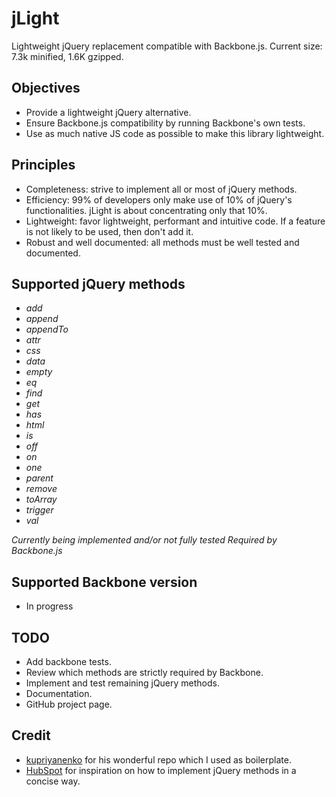 jLight
======

Lightweight jQuery replacement compatible with Backbone.js. Current size: 7.3k minified, 1.6K gzipped.

Objectives
----------

- Provide a lightweight jQuery alternative.
- Ensure Backbone.js compatibility by running Backbone's own tests.
- Use as much native JS code as possible to make this library lightweight.

Principles
----------

- Completeness: strive to implement all or most of jQuery methods.
- Efficiency: 99% of developers only make use of 10% of jQuery's functionalities. jLight is about concentrating only that 10%.
- Lightweight: favor lightweight, performant and intuitive code. If a feature is not likely to be used, then don't add it.
- Robust and well documented: all methods must be well tested and documented.

Supported jQuery methods
------------------------

- _add_
- *append*
- *appendTo*
- *attr*
- *css*
- *data*
- *empty*
- *eq*
- *find*
- *get*
- *has*
- *html*
- *is*
- *off*
- *on*
- *one*
- *parent*
- *remove*
- *toArray*
- *trigger*
- *val*

_Currently being implemented and/or not fully tested_
*Required by Backbone.js*

Supported Backbone version
--------------------------

- In progress

TODO
----

- Add backbone tests.
- Review which methods are strictly required by Backbone.
- Implement and test remaining jQuery methods.
- Documentation.
- GitHub project page.

Credit
------

- [kupriyanenko](https://github.com/kupriyanenko/jbone) for his wonderful repo which I used as boilerplate.
- [HubSpot](https://github.com/HubSpot/YouMightNotNeedjQuery) for inspiration on how to implement jQuery methods in a concise way.